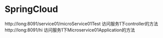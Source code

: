 # SpringCloud
http://long:8091/service01/microService01Test    访问服务1下controller的方法
http://long:8091/hi                              访问服务1下Microservice01Application的方法